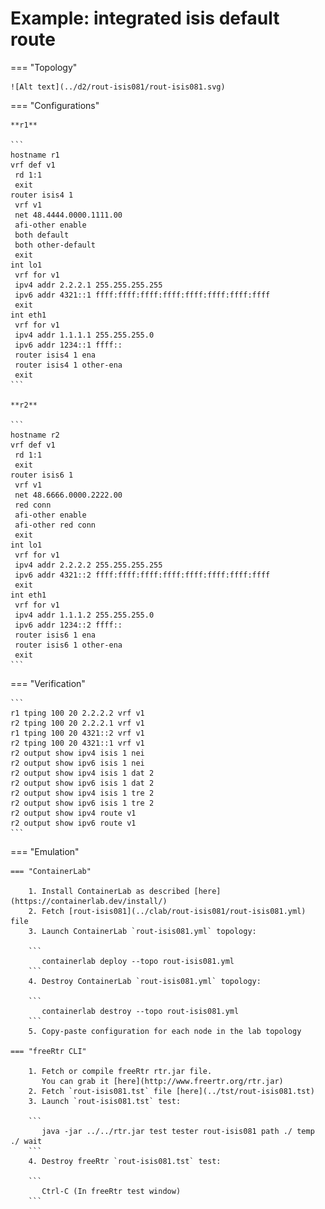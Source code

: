 # Example: integrated isis default route

=== "Topology"

    ![Alt text](../d2/rout-isis081/rout-isis081.svg)

=== "Configurations"

    **r1**

    ```
    hostname r1
    vrf def v1
     rd 1:1
     exit
    router isis4 1
     vrf v1
     net 48.4444.0000.1111.00
     afi-other enable
     both default
     both other-default
     exit
    int lo1
     vrf for v1
     ipv4 addr 2.2.2.1 255.255.255.255
     ipv6 addr 4321::1 ffff:ffff:ffff:ffff:ffff:ffff:ffff:ffff
     exit
    int eth1
     vrf for v1
     ipv4 addr 1.1.1.1 255.255.255.0
     ipv6 addr 1234::1 ffff::
     router isis4 1 ena
     router isis4 1 other-ena
     exit
    ```

    **r2**

    ```
    hostname r2
    vrf def v1
     rd 1:1
     exit
    router isis6 1
     vrf v1
     net 48.6666.0000.2222.00
     red conn
     afi-other enable
     afi-other red conn
     exit
    int lo1
     vrf for v1
     ipv4 addr 2.2.2.2 255.255.255.255
     ipv6 addr 4321::2 ffff:ffff:ffff:ffff:ffff:ffff:ffff:ffff
     exit
    int eth1
     vrf for v1
     ipv4 addr 1.1.1.2 255.255.255.0
     ipv6 addr 1234::2 ffff::
     router isis6 1 ena
     router isis6 1 other-ena
     exit
    ```

=== "Verification"

    ```
    r1 tping 100 20 2.2.2.2 vrf v1
    r2 tping 100 20 2.2.2.1 vrf v1
    r1 tping 100 20 4321::2 vrf v1
    r2 tping 100 20 4321::1 vrf v1
    r2 output show ipv4 isis 1 nei
    r2 output show ipv6 isis 1 nei
    r2 output show ipv4 isis 1 dat 2
    r2 output show ipv6 isis 1 dat 2
    r2 output show ipv4 isis 1 tre 2
    r2 output show ipv6 isis 1 tre 2
    r2 output show ipv4 route v1
    r2 output show ipv6 route v1
    ```

=== "Emulation"

    === "ContainerLab"

        1. Install ContainerLab as described [here](https://containerlab.dev/install/)  
        2. Fetch [rout-isis081](../clab/rout-isis081/rout-isis081.yml) file  
        3. Launch ContainerLab `rout-isis081.yml` topology:  

        ```
           containerlab deploy --topo rout-isis081.yml  
        ```
        4. Destroy ContainerLab `rout-isis081.yml` topology:  

        ```
           containerlab destroy --topo rout-isis081.yml  
        ```
        5. Copy-paste configuration for each node in the lab topology

    === "freeRtr CLI"

        1. Fetch or compile freeRtr rtr.jar file.  
           You can grab it [here](http://www.freertr.org/rtr.jar)  
        2. Fetch `rout-isis081.tst` file [here](../tst/rout-isis081.tst)  
        3. Launch `rout-isis081.tst` test:  

        ```
           java -jar ../../rtr.jar test tester rout-isis081 path ./ temp ./ wait
        ```
        4. Destroy freeRtr `rout-isis081.tst` test:  

        ```
           Ctrl-C (In freeRtr test window)
        ```


